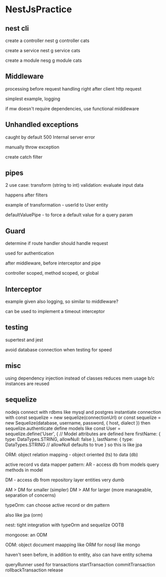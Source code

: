 # NestJsPractice

## nest cli 
create a controller 
nest g controller cats

create a service
nest g service cats

create a module
nesg g module cats

## Middleware

processing before request handling 
right after client http request 

simplest example, logging

if mw doesn't require dependencies, use functional middleware 

## Unhandled exceptions

caught by default
500 
Internal server error

manually throw exception

create catch filter

## pipes

2 use case:
transform (string to int)
validation: evaluate input data 

happens after filters

example of transformation - userId to User entity

defaultValuePipe - to force a default value for a query param 

## Guard

determine if route handler should handle request

used for authentication

after middleware, before interceptor and pipe 

controller scoped, method scoped, or global

## Interceptor

example given also logging, so similar to middleware?

can be used to implement a timeout interceptor

## testing

supertest and jest

avoid database connection when testing for speed

## misc

using dependency injection instead of classes reduces mem usage b/c instances are reused

## sequelize 

nodejs connect with rdbms like mysql and postgres
instantiate connection with 
const sequelize = new sequelize(connectionUrl)
or
const sequelize = new Sequelize(database, username, password, { host, dialect })
then 
sequelize.authenticate
define models like 
const User = sequelize.define('User', {
  // Model attributes are defined here
  firstName: {
    type: DataTypes.STRING,
    allowNull: false
  },
  lastName: {
    type: DataTypes.STRING
    // allowNull defaults to true
  }
so this is like jpa 

ORM: object relation mapping - object oriented (ts) to data (db)

active record vs data mapper pattern:
AR - access db from models 
     query methods in model

DM - access db from repository layer 
     entities very dumb 

AM > DM for smaller (simpler)
DM > AM for larger (more manageable, separation of concerns)

typeOrm:
can choose active record or dm pattern 

also like jpa (orm)

nest: tight integration with typeOrm and sequelize OOTB

mongoose: an ODM

ODM: object document maapping like ORM for nosql like mongo

haven't seen before, in addition to entity, also can have entity schema 

queryRunner used for transactions
startTransaction
commitTransaction
rollbackTransaction
release
